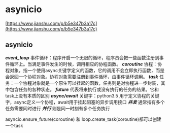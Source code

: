 # asynicio

[https://www.jianshu.com/p/b5e347b3a17c](https://www.jianshu.com/p/b5e347b3a17c)

## asynicio

_**event\_loop**_ 事件循环：程序开启一个无限的循环，程序员会把一些函数注册到事件循环上。当满足事件发生的时候，调用相应的协程函数。 _**coroutine**_ 协程：协程对象，指一个使用async关键字定义的函数，它的调用不会立即执行函数，而是会返回一个协程对象。协程对象需要注册到事件循环，由事件循环调用。 _**task**_ 任务：一个协程对象就是一个原生可以挂起的函数，任务则是对协程进一步封装，其中包含任务的各种状态。 _**future**_ 代表将来执行或没有执行的任务的结果。它和task上没有本质的区别 _**async/await**_ 关键字：python3.5 用于定义协程的关键字，async定义一个协程，await用于挂起阻塞的异步调用接口 _**并发**_ 通常指有多个任务需要同时进行 _**并行**_ 则是同一时刻有多个任务执行

asyncio.ensure\_future\(coroutine\) 和 loop.create\_task\(coroutine\)都可以创建一个task


